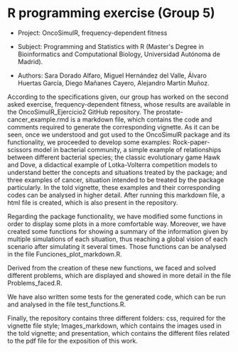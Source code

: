 # R programming exercise (Group 5)

- Project: OncoSimulR, frequency-dependent fitness

- Subject: Programming and Statistics with R (Master's Degree in Bioinformatics and Computational Biology, Universidad Autónoma de Madrid).

- Authors: Sara Dorado Alfaro, Miguel Hernández del Valle, Álvaro Huertas García, Diego Mañanes Cayero, Alejandro Martín Muñoz. 

According to the specifications given, our group has worked on the second asked exercise, frequency-dependent fitness, whose results are available in the OncoSimulR_Ejercicio2 GitHub repository. The prostate-cancer_example.rmd is a markdown file, which contains the code and comments required to generate the corresponding vignette. As it can be seen, once we understood and got used to the OncoSimulR package and its functionality, we proceeded to develop some examples: Rock-paper-scissors model in bacterial community, a simple example of relationships between different bacterial species; the classic evolutionary game Hawk and Dove, a didactical example of Lotka-Volterra competition models to understand better the concepts and situations treated by the package; and three examples of cancer, situation intended to be treated by the package particularly. In the told vignette, these examples and their corresponding codes can be analysed in higher detail. After running this markdown file, a html file is created, which is also present in the repository. 

Regarding the package functionality, we have modified some functions in order to display some plots in a more comfortable way. Moreover, we have created some functions for showing a summary of the information given by multiple simulations of each situation, thus reaching a global vision of each scenario after simulating it several times. Those functions can be analysed in the file Funciones_plot_markdown.R. 

Derived from the creation of these new functions, we faced and solved different problems, which are displayed and showed in more detail in the file Problems_faced.R. 

We have also written some tests for the generated code, which can be run and analysed in the file test_functions.R. 

Finally, the repository contains three different folders: css, required for the vignette file style; Images_markdown, which contains the images used in the told vignette; and presentation, which contains the different files related to the pdf file for the exposition of this work.
